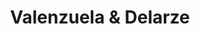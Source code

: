 ---
title: "Valenzuela & Delarze"
url: /vitacura/valenzuela-y-delarze-avenida-vitacura/
shop: coche
---